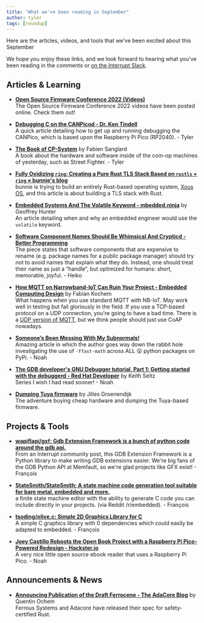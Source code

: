 ```yaml
---
title: "What we've been reading in September"
author: tyler
tags: [roundup]
---
```


<!-- excerpt start -->

Here are the articles, videos, and tools that we've been excited about this
September

<!-- excerpt end -->

We hope you enjoy these links, and we look forward to hearing what you've been
reading in the comments or [on the Interrupt Slack](https://interrupt-slack.herokuapp.com/).

## Articles & Learning

- [**Open Source Firmware Conference 2022 (Videos)**](https://www.osfc.io/2022/schedule/)<br>
The Open Source Firmware Conference 2022 videos have been posted online. Check them out!

- [**Debugging C on the CANPicod - Dr. Ken Tindell**](https://kentindell.github.io/2022/07/26/canpico-c-debug/)<br>
A quick article detailing how to get up and running debugging the CANPico, which is based upon the Raspberry Pi Pico (RP2040). - Tyler

- [**The Book of CP-System**](https://fabiensanglard.net/cpsb/index.html) by Fabien Sanglard<br>
A book about the hardware and software inside of the coin-op machines of yesterday, such as Street Fighter. - Tyler

- [**Fully Oxidizing `ring`: Creating a Pure Rust TLS Stack Based on `rustls` + `ring` « bunnie's blog**](https://www.bunniestudios.com/blog/?p=6521)<br>
bunnie is trying to build an entirely Rust-based operating system, [Xous OS](https://betrusted.io/xous-book/ch00-00-introduction.html), and this article is about building a TLS stack with Rust.

- [**Embedded Systems And The Volatile Keyword - mbedded.ninja**](https://blog.mbedded.ninja/programming/languages/c/embedded-systems-and-the-volatile-keyword/) by Geoffrey Hunter<br>
An article detailing when and why an embedded engineer would use the `volatile` keyword.

- [**Software Component Names Should Be Whimsical And Crypticd - Better Programming**](https://betterprogramming.pub/software-component-names-should-be-whimsical-and-cryptic-ca260b013de0)<br>
The piece states that software components that are expensive to rename (e.g. package names for a public package manager) should try not to avoid names that explain what they do. Instead, one should treat their name as just a “handle”, but optimized for humans: short, memorable, joyful. - Heiko

- [**How MQTT on Narrowband-IoT Can Ruin Your Project - Embedded Computing Design**](https://embeddedcomputing.com/technology/iot/wireless-sensor-networks/how-mqtt-on-narrowband-iot-can-ruin-your-project) by Fabian Kochem<br>
What happens when you use standard MQTT with NB-IoT. May work well in testing but fail gloriously in the field. If you use a TCP-based protocol on a UDP connection, you're going to have a bad time. There is a [UDP version of MQTT](https://mqtt-udp.readthedocs.io/en/latest/), but we think people should just use CoAP nowadays.

- [**Someone’s Been Messing With My Subnormals!**](https://moyix.blogspot.com/2022/09/someones-been-messing-with-my-subnormals.html)<br>
Amazing article in which the author goes way down the rabbit hole investigating the use of `-ffast-math` across ALL :open_mouth: python packages on PyPi. - Noah

- [**The GDB developer's GNU Debugger tutorial, Part 1: Getting started with the debuggerd - Red Hat Developer**](https://developers.redhat.com/blog/2021/04/30/the-gdb-developers-gnu-debugger-tutorial-part-1-getting-started-with-the-debugger) by Keith Seitz<br>
Series I wish I had read sooner! - Noah

- [**Dumping Tuya firmware**](https://jilles.com/posts/tuya/) by Jilles Groenendijk<br>
The adventure buying cheap hardware and dumping the Tuya-based firmware.

## Projects & Tools

- [**wapiflapi/gxf: Gdb Extension Framework is a bunch of python code around the gdb api.**](https://github.com/wapiflapi/gxf)<br>
From an Interrupt community post, this GDB Extension Framework is a Python library to make writing GDB extensions easier. We're big fans of the GDB Python API at Memfault, so we're glad projects like GFX exist! - François

- [**StateSmith/StateSmith: A state machine code generation tool suitable for bare metal, embedded and more.**](https://github.com/StateSmith/StateSmith)<br>
a finite state machine editor with the ability to generate C code you can include directly in your projects. (via Reddit /r/embedded). - François

- [**tsoding/olive.c: Simple 2D Graphics Library for C**](https://github.com/tsoding/olive.c)<br>
A simple C graphics library with 0 dependencies which could easily be adapted to embedded. - François

- [**Joey Castillo Reboots the Open Book Project with a Raspberry Pi Pico-Powered Redesign - Hackster.io**](https://www.hackster.io/news/joey-castillo-reboots-the-open-book-project-with-a-raspberry-pi-pico-powered-redesign-8bfee0675637)<br>
A very nice little open source ebook reader that uses a Raspberry Pi Pico. - Noah

## Announcements & News

- [**Announcing Publication of the Draft Ferrocene - The AdaCore Blog**](https://blog.adacore.com/announcing-publication-of-the-draft-ferrocene-language-specification) by Quentin Ochem<br>
Ferrous Systems and Adacore have released their spec for safety-certified Rust.
